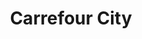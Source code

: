 ---
title: "Carrefour City"
url: /le-mans/carrefour-city-place-george-washington/
shop: commodité
---